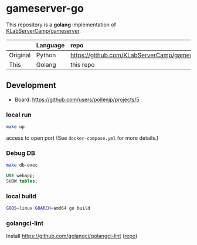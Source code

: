 # gameserver-go

This repository is a **golang** implementation of [KLabServerCamp/gameserver](https://github.com/KLabServerCamp/gameserver).

|          | Language | repo |
|:--       |:--       |:--   |
| Original | Python   | <https://github.com/KLabServerCamp/gameserver> |
| This     | Golang   | this repo |

## Development

- Board: <https://github.com/users/pollenjp/projects/5>

### local run

```sh
make up
```

access to open port (See `docker-compose.yml` for more details.)

### Debug DB

```sh
make db-exec
```

```sql
USE webapp;
SHOW tables;
```

### local build

```sh
GOOS=linux GOARCH=amd64 go build
```

### golangci-lint

Install <https://github.com/golangci/golangci-lint> ([repo](https://github.com/golangci/golangci-lint))
